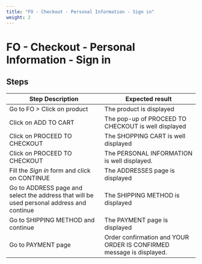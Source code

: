 ```yaml
---
title: "FO - Checkout - Personal Information - Sign in"
weight: 2
---
```


# FO - Checkout - Personal Information - Sign in
## Steps
| Step Description | Expected result |
| ----- | ----- |
| Go to FO > Click on product | The product is displayed |
| Click on ADD TO CART | The pop-up of PROCEED TO CHECKOUT is well displayed |
| Click on PROCEED TO CHECKOUT | The SHOPPING CART is well displayed |
| Click on PROCEED TO CHECKOUT | The PERSONAL INFORMATION is well displayed. |
| Fill the *Sign in* form and click on CONTINUE | The ADDRESSES page is displayed |
| Go to ADDRESS page and select the address that will be used personal address and continue | The SHIPPING METHOD is displayed |
| Go to SHIPPING METHOD and continue | The PAYMENT page is displayed |
| Go to PAYMENT page | Order confirmation and YOUR ORDER IS CONFIRMED message is displayed. |

